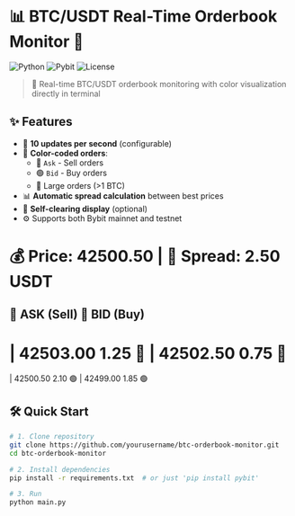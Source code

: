 # 📊 BTC/USDT Real-Time Orderbook Monitor 🚀

![Python](https://img.shields.io/badge/Python-3.11+-blue?logo=python)
![Pybit](https://img.shields.io/badge/Pybit-5.11.0+-green?logo=python)
![License](https://img.shields.io/badge/License-MIT-yellow)

> 🌟 Real-time BTC/USDT orderbook monitoring with color visualization directly in terminal

## ✨ Features

- 🚀 **10 updates per second** (configurable)
- 🌈 **Color-coded orders**:
  - 🔴 `Ask` - Sell orders
  - 🟢 `Bid` - Buy orders
  - 🔵 Large orders (>1 BTC)
- 📊 **Automatic spread calculation** between best prices
- 🧹 **Self-clearing display** (optional)
- ⚙️ Supports both Bybit mainnet and testnet

💰 Price: 42500.50 | 🔄 Spread: 2.50 USDT
==============================
🔼 ASK (Sell)        🔽 BID (Buy)
------------------------------
| 42503.00         1.25      🔴
| 42502.50         0.75      🔴
==============================
| 42500.50         2.10      🟢
| 42499.00         1.85      🟢

## 🛠 Quick Start

```bash
# 1. Clone repository
git clone https://github.com/yourusername/btc-orderbook-monitor.git
cd btc-orderbook-monitor

# 2. Install dependencies
pip install -r requirements.txt  # or just 'pip install pybit'

# 3. Run
python main.py
